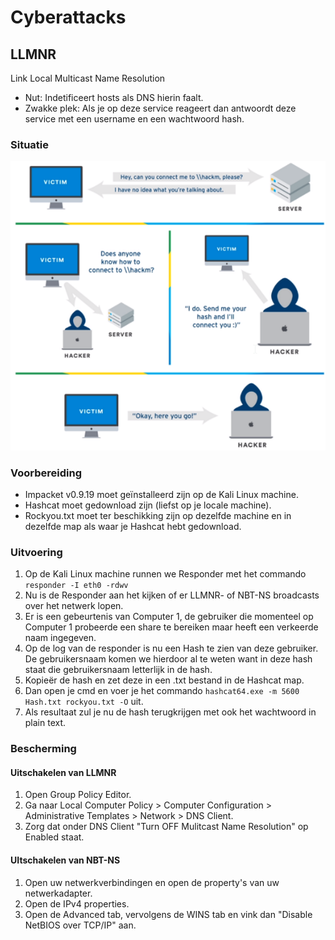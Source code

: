 # Cyberattacks

## LLMNR

Link Local Multicast Name Resolution

* Nut: Indetificeert hosts als DNS hierin faalt.
* Zwakke plek: Als je op deze service reageert dan antwoordt deze service met een username en een wachtwoord hash.

### Situatie

![Hoe gebeurt een LLMNR poisoning aanval](img/LLMNR-situatie.png)

### Voorbereiding

* Impacket v0.9.19 moet geïnstalleerd zijn op de Kali Linux machine.
* Hashcat moet gedownload zijn (liefst op je locale machine).
* Rockyou.txt moet ter beschikking zijn op dezelfde machine en in dezelfde map als waar je Hashcat hebt gedownload.

### Uitvoering

1. Op de Kali Linux machine runnen we Responder met het commando `responder -I eth0 -rdwv`
2. Nu is de Responder aan het kijken of er LLMNR- of NBT-NS broadcasts over het netwerk lopen.
3. Er is een gebeurtenis van Computer 1, de gebruiker die momenteel op Computer 1 probeerde een share te bereiken maar heeft een verkeerde naam ingegeven.
4. Op de log van de responder is nu een Hash te zien van deze gebruiker. De gebruikersnaam komen we hierdoor al te weten want in deze hash staat die gebruikersnaam letterlijk in de hash.
5. Kopieër de hash en zet deze in een .txt bestand in de Hashcat map.
6. Dan open je cmd en voer je het commando `hashcat64.exe -m 5600 Hash.txt rockyou.txt -O` uit.
7. Als resultaat zul je nu de hash terugkrijgen met ook het wachtwoord in plain text.

### Bescherming

#### Uitschakelen van LLMNR

1. Open Group Policy Editor.
2. Ga naar Local Computer Policy > Computer Configuration > Administrative Templates > Network > DNS Client.
3. Zorg dat onder DNS Client "Turn OFF Mulitcast Name Resolution" op Enabled staat.

#### UItschakelen van NBT-NS

1. Open uw netwerkverbindingen en open de property's van uw netwerkadapter.
2. Open de IPv4 properties.
3. Open de Advanced tab, vervolgens de WINS tab en vink dan "Disable NetBIOS over TCP/IP" aan.
